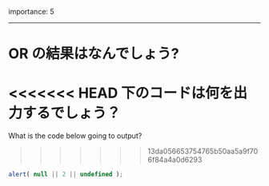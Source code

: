 importance: 5

---

# OR の結果はなんでしょう?

<<<<<<< HEAD
下のコードは何を出力するでしょう？
=======
What is the code below going to output?
>>>>>>> 13da056653754765b50aa5a9f706f84a4a0d6293

```js
alert( null || 2 || undefined );
```
